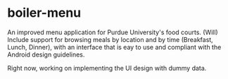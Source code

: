 boiler-menu
===========

An improved menu application for Purdue University's food courts. 
(Will) Include support for browsing meals by location and by time (Breakfast, Lunch, Dinner), with an interface that is eay to use and compliant with the Android design guidelines. 

Right now, working on implementing the UI design with dummy data. 
